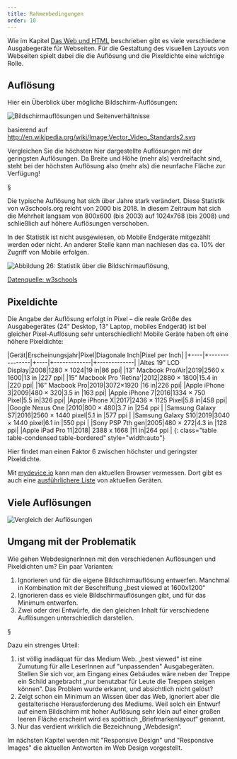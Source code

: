 ```yaml
---
title: Rahmenbedingungen
order: 10
---
```


Wie im Kapitel [Das Web und HTML](/das-web-und-html/) beschrieben gibt es viele verschiedene Ausgabegeräte für Webseiten. Für die Gestaltung des visuellen Layouts von Webseiten spielt dabei die die Auflösung und die Pixeldichte eine wichtige Rolle.

## Auflösung

Hier ein Überblick über mögliche Bildschirm-Auflösungen:

![Bildschirmauflösungen und Seitenverhältnisse](/images/css-layout/Vector_Video_Standards2.svg)

basierend auf http://en.wikipedia.org/wiki/Image:Vector_Video_Standards2.svg

Vergleichen Sie die höchsten hier dargestellte Auflösungen mit der geringsten Auflösungen. Da Breite und Höhe (mehr als) verdreifacht sind, steht bei der höchsten Auflösung also (mehr als) die neunfache Fläche zur Verfügung!

§

Die typische Auflösung hat sich über Jahre stark verändert. Diese Statistik
von w3schools.org reicht von 2000 bis 2018. In diesem Zeitraum hat sich die Mehrheit langsam von 800x600 (bis 2003) auf 1024x768 (bis 2008) und schließlich auf höhere Auflösungen verschoben.

In der Statistik ist nicht ausgewiesen, ob Mobile Endgeräte mitgezählt werden oder nicht.
An anderer Stelle kann man nachlesen das ca. 10% der Zugriff von Mobile erfolgen.

![Abbildung 26: Statistik über die Bildschirmauflösung,](/images/css-layout/display-stats.png)

[Datenquelle: w3schools](http://www.w3schools.com/browsers/browsers_display.asp)

## Pixeldichte

Die Angabe der Auflösung erfolgt in Pixel – die reale Größe des Ausgabegerätes (24“ Desktop, 13“ Laptop, mobiles Endgerät) ist bei gleicher Pixel-Auflösung sehr unterschiedlich! Mobile Geräte haben oft eine höhere Pixeldichte:

|Gerät|Erscheinungsjahr|Pixel|Diagonale Inch|Pixel per Inch|
|+----|+---------------|+----|+-------------|+-------------|
|Altes 19” LCD Display|2008|1280 × 1024|19 in|86 ppi|
|13” Macbook Pro/Air|2019|2560 x 1600|13 in |227 ppi|
|15” Macbook Pro 'Retina'|2012|2880 × 1800|15.4 in |220 ppi|
|16” Macbook Pro|2019|3072×1920 |16 in|226  ppi|
|Apple iPhone 3|2009|480 × 320|3.5 in |163 ppi|
|Apple iPhone 7|2016|1334 × 750 Pixel|5.5 in|326 ppi|
|Apple iPhone X|2017|2436 × 1125 Pixel|5.8 in|458 ppi|
|Google Nexus One |2010|800 × 480|3.7 in |254 ppi |
|Samsung Galaxy S7|2016|2560 × 1440 pixel|5.1 in |577 ppi |
|Samsung Galaxy S10|2019|3040 × 1440 pixel|6.1 in |550 ppi |
|Sony PSP 7th gen|2005|480 × 272|4.3 in |128 ppi|
|Apple iPad Pro 11|2018| 2388 x 1668 |11 in|264 ppi |
{: class="table table-condensed table-bordered" style="width:auto"}

Hier findet man einen Faktor 6 zwischen höchster und geringster Pixeldichte.

Mit [mydevice.io](https://www.mydevice.io/) kann man den aktuellen Browser
vermessen. Dort gibt es auch eine [ausführlichere Liste](https://www.mydevice.io/#compare-devices) von aktuellen
Geräten.

## Viele Auflösungen

![Vergleich der Auflösungen](/images/resolutions.jpg)

## Umgang mit der Problematik

Wie gehen WebdesignerInnen mit den verschiedenen Auflösungen und Pixeldichten um? Ein paar Varianten:

1.  Ignorieren und für die eigene Bildschirmauflösung entwerfen. Manchmal in Kombination mit der Beschriftung „best viewed at 1600x1200“
2.  Ignorieren dass es viele Bildschirmauflösungen gibt, und für das Minimum entwerfen.
3.  Zwei oder drei Entwürfe, die den gleichen Inhalt für verschiedene Auflösungen unterschiedlich darstellen.

§

Dazu ein strenges Urteil:

1.  ist völlig inadäquat für das Medium Web. „best viewed“ ist eine Zumutung für alle LeserInnen auf "unpassenden" Ausgabegeräten. Stellen Sie sich vor, am Eingang eines Gebäudes wäre neben der Treppe ein Schild angebracht „nur benutzbar für Leute die Treppen steigen können“. Das Problem wurde erkannt, und absichtlich nicht gelöst?
2.  Zeigt schon ein Minimum an Wissen über das Web, ignoriert aber die gestalterische Herausforderung des Mediums. Weil solch ein Entwurf auf einem Bildschirm mit hoher Auflösung sehr klein auf einer großen leeren Fläche erscheint wird es spöttisch „Briefmarkenlayout“ genannt.
3.  Nur das verdient wirklich die Bezeichnung „Webdesign“.


Im nächsten Kapitel werden mit "Responsive Design" und "Responsive Images" die aktuellen
Antworten im Web Design vorgestellt.
